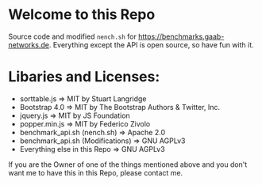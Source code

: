 # Welcome to this Repo

Source code and modified `nench.sh` for https://benchmarks.gaab-networks.de.
Everything except the API is open source, so have fun with it.

# Libaries and Licenses: 
- sorttable.js => MIT by Stuart Langridge
- Bootstrap 4.0 => MIT by The Bootstrap Authors & Twitter, Inc.
- jquery.js => MIT by JS Foundation
- popper.min.js => MIT by Federico Zivolo
- benchmark_api.sh (nench.sh) => Apache 2.0 
- benchmark_api.sh (Modifications) => GNU AGPLv3
- Everything else in this Repo => GNU AGPLv3 

If you are the Owner of one of the things mentioned above and you don't want me to have this in this Repo, please contact me. 
